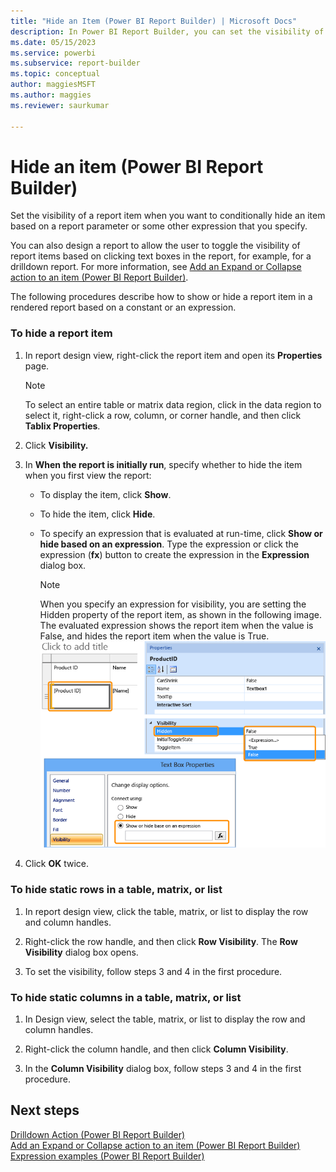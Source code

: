 ```yaml
---
title: "Hide an Item (Power BI Report Builder) | Microsoft Docs"
description: In Power BI Report Builder, you can set the visibility of a report item. You can specify a report parameter or other expression to conditionally hide an item.
ms.date: 05/15/2023
ms.service: powerbi
ms.subservice: report-builder
ms.topic: conceptual
author: maggiesMSFT
ms.author: maggies
ms.reviewer: saurkumar

---
```

# Hide an item (Power BI Report Builder)
  Set the visibility of a report item when you want to conditionally hide an item based on a report parameter or some other expression that you specify.  
  
 You can also design a report to allow the user to toggle the visibility of report items based on clicking text boxes in the report, for example, for a drilldown report. For more information, see [Add an Expand or Collapse action to an item &#40;Power BI Report Builder&#41;](/sql/reporting-services/report-design/add-an-expand-or-collapse-action-to-an-item-report-builder-and-ssrs).  
  
 The following procedures describe how to show or hide a report item in a rendered report based on a constant or an expression.  
  
  
### To hide a report item  
  
1.  In report design view, right-click the report item and open its **Properties** page.  
  
    > [!NOTE]  
    >  To select an entire table or matrix data region, click in the data region to select it, right-click a row, column, or corner handle, and then click **Tablix Properties**.  
  
2.  Click **Visibility.**  
  
3.  In **When the report is initially run**, specify whether to hide the item when you first view the report:  
  
    -   To display the item, click **Show**.  
  
    -   To hide the item, click **Hide**.  
  
    -   To specify an expression that is evaluated at run-time, click **Show or hide based on an expression**. Type the expression or click the expression (**fx**) button to create the expression in the **Expression** dialog box.  
  
        > [!NOTE]  
        >  When you specify an expression for visibility, you are setting the Hidden property of the report item, as shown in the following image. The evaluated expression shows the report item when the value is False, and hides the report item when the value is True.   
        > ![Screenshot showing Properties_Visibility dialog and Hidden property](../report-builder/media/hidden-property-properties-visibility.png "Properties_Visibility dialog and Hidden property")  
  
4.  Click **OK** twice.  
  
### To hide static rows in a table, matrix, or list  
  
1.  In report design view, click the table, matrix, or list to display the row and column handles.  
  
2.  Right-click the row handle, and then click **Row Visibility**. The **Row Visibility** dialog box opens.  
  
3.  To set the visibility, follow steps 3 and 4 in the first procedure.  
  
### To hide static columns in a table, matrix, or list  
  
1.  In Design view, select the table, matrix, or list to display the row and column handles.  
  
2.  Right-click the column handle, and then click **Column Visibility**.  
  
3.  In the **Column Visibility** dialog box, follow steps 3 and 4 in the first procedure.  
  
## Next steps 
 [Drilldown Action &#40;Power BI Report Builder&#41;](/sql/reporting-services/report-design/drilldown-action-report-builder-and-ssrs)   
 [Add an Expand or Collapse action to an item &#40;Power BI Report Builder&#41;](/sql/reporting-services/report-design/add-an-expand-or-collapse-action-to-an-item-report-builder-and-ssrs)   
 [Expression examples &#40;Power BI Report Builder&#41;](/sql/reporting-services/report-design/expression-examples-report-builder-and-ssrs)  
  
  
